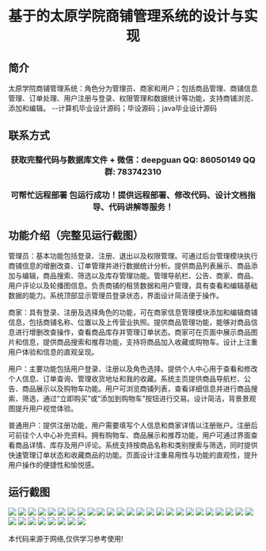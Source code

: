 <p><h1 align="center">基于的太原学院商铺管理系统的设计与实现</h1></p>

## 简介
太原学院商铺管理系统：角色分为管理员、商家和用户；包括商品管理、商铺信息管理、订单处理、用户注册与登录、权限管理和数据统计等功能，支持商铺浏览、添加和编辑。    --计算机毕业设计源码；毕设源码；java毕业设计源码


## 联系方式
<p><h3 align="center">获取完整代码与数据库文件 + 微信：deepguan QQ: 86050149 QQ群: 783742310</h3></p>
<p><h3 align="center">可帮忙远程部署 包运行成功！提供远程部署、修改代码、设计文档指导、代码讲解等服务！</h3></p>

## 功能介绍（完整见运行截图）
管理员：基本功能包括登录、注册、退出以及权限管理。可通过后台管理模块执行商铺信息的增删改查、订单管理并进行数据统计分析。提供商品列表展示、商品添加与编辑，商品搜索、筛选以及库存管理功能。管理导航栏、公告、商家、商品、用户评论以及轮播图信息。负责商铺的租赁数据和用户管理，具有查看和编辑基础数据的能力。系统顶部显示管理员登录状态，界面设计简洁便于操作。

商家：具有登录、注册及选择角色的功能，可在商家信息管理模块添加和编辑商铺信息，包括商铺名称、位置以及上传营业执照。提供商品管理功能，能够对商品信息进行增删改查操作，查看商品库存并管理订单状态。商家可在页面中展示商品图片和信息，提供商品搜索和推荐功能，支持将商品加入收藏或购物车。设计上注重用户体验和信息的直观呈现。

用户：主要功能包括用户登录、注册以及角色选择。提供个人中心用于查看和修改个人信息、订单查询、管理收货地址和我的收藏。系统主页提供商品导航栏、公告、商品展示以及购物车功能。用户可浏览商铺列表，查看详细信息并进行商品搜索、筛选，通过“立即购买”或“添加到购物车”按钮进行交易。设计简洁，背景景观图提升用户视觉体验。

普通用户：提供注册功能，用户需要填写个人信息和商家详情以注册账户。注册后可前往个人中心补充资料。拥有购物车、商品展示和推荐功能，用户可通过界面查看商品详情、库存及用户评论。系统支持按商品名称和类别搜索与筛选，同时提供快速管理订单状态和收藏商品的功能。页面设计注重易用性与功能的直观性，提升用户操作的便捷性和愉悦感。


## 运行截图
![](img/001.jpg)
![](img/002.jpg)
![](img/003.jpg)
![](img/004.jpg)
![](img/005.jpg)
![](img/006.jpg)
![](img/007.jpg)
![](img/008.jpg)
![](img/009.jpg)
![](img/010.jpg)
![](img/011.jpg)
![](img/012.jpg)
![](img/013.jpg)
![](img/014.jpg)
![](img/015.jpg)
![](img/016.jpg)
![](img/017.jpg)
![](img/018.jpg)
![](img/019.jpg)
![](img/020.jpg)
![](img/021.jpg)
![](img/022.jpg)
![](img/023.jpg)
![](img/024.jpg)
![](img/025.jpg)
![](img/026.jpg)
![](img/027.jpg)
![](img/028.jpg)
![](img/029.jpg)
![](img/030.jpg)
![](img/031.jpg)
![](img/032.jpg)
![](img/033.jpg)

<p>本代码来源于网络,仅供学习参考使用!</p>
